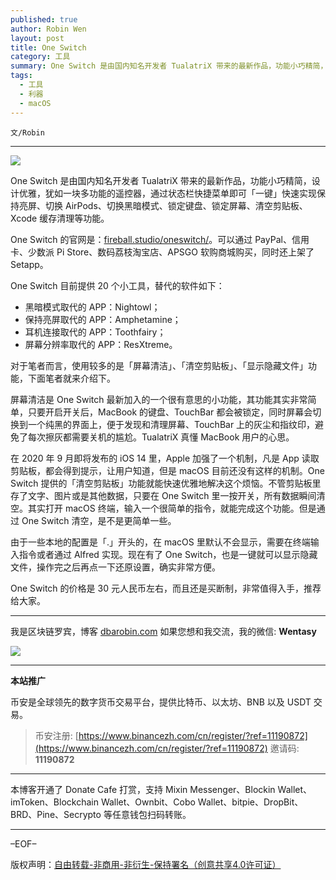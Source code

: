 ```yaml
---
published: true
author: Robin Wen
layout: post
title: One Switch
category: 工具
summary: One Switch 是由国内知名开发者 TualatriX 带来的最新作品，功能小巧精简，设计优雅，犹如一块多功能的遥控器，通过状态栏快捷菜单即可「一键」快速实现保持亮屏、切换 AirPods、切换黑暗模式、锁定键盘、锁定屏幕、清空剪贴板、Xcode 缓存清理等功能。One Switch 的价格是 30 元人民币左右，而且还是买断制，非常值得入手，推荐给大家。
tags:
  - 工具
  - 利器
  - macOS
---
```


`文/Robin`

***

![](https://cdn.dbarobin.com/pydyhhe.png)

One Switch 是由国内知名开发者 TualatriX 带来的最新作品，功能小巧精简，设计优雅，犹如一块多功能的遥控器，通过状态栏快捷菜单即可「一键」快速实现保持亮屏、切换 AirPods、切换黑暗模式、锁定键盘、锁定屏幕、清空剪贴板、Xcode 缓存清理等功能。

One Switch 的官网是：[fireball.studio/oneswitch/](https://fireball.studio/oneswitch/)。可以通过 PayPal、信用卡、少数派 Pi Store、数码荔枝淘宝店、APSGO 软购商城购买，同时还上架了 Setapp。

One Switch 目前提供 20 个小工具，替代的软件如下：

* 黑暗模式取代的 APP：Nightowl；
* 保持亮屏取代的 APP：Amphetamine；
* 耳机连接取代的 APP：Toothfairy；
* 屏幕分辨率取代的 APP：ResXtreme。

对于笔者而言，使用较多的是「屏幕清洁」、「清空剪贴板」、「显示隐藏文件」功能，下面笔者就来介绍下。

屏幕清洁是 One Switch 最新加入的一个很有意思的小功能，其功能其实非常简单，只要开启开关后，MacBook 的键盘、TouchBar 都会被锁定，同时屏幕会切换到一个纯黑的界面上，便于发现和清理屏幕、TouchBar 上的灰尘和指纹印，避免了每次擦灰都需要关机的尴尬。TualatriX 真懂 MacBook 用户的心思。

在 2020 年 9 月即将发布的 iOS 14 里，Apple 加强了一个机制，凡是 App 读取剪贴板，都会得到提示，让用户知道，但是 macOS 目前还没有这样的机制。One Switch 提供的「清空剪贴板」功能就能快速优雅地解决这个烦恼。不管剪贴板里存了文字、图片或是其他数据，只要在 One Switch 里一按开关，所有数据瞬间清空。其实打开 macOS 终端，输入一个很简单的指令，就能完成这个功能。但是通过 One Switch 清空，是不是更简单一些。

由于一些本地的配置是「.」开头的，在 macOS 里默认不会显示，需要在终端输入指令或者通过 Alfred 实现。现在有了 One Switch，也是一键就可以显示隐藏文件，操作完之后再点一下还原设置，确实非常方便。

One Switch 的价格是 30 元人民币左右，而且还是买断制，非常值得入手，推荐给大家。

***

我是区块链罗宾，博客 [dbarobin.com](https://dbarobin.com/)
如果您想和我交流，我的微信: **Wentasy**

![](https://cdn.dbarobin.com/v4yywe2.png)

***

**本站推广**

币安是全球领先的数字货币交易平台，提供比特币、以太坊、BNB 以及 USDT 交易。

> 币安注册: [https://www.binancezh.com/cn/register/?ref=11190872](https://www.binancezh.com/cn/register/?ref=11190872)
> 邀请码: **11190872**

***

本博客开通了 Donate Cafe 打赏，支持 Mixin Messenger、Blockin Wallet、imToken、Blockchain Wallet、Ownbit、Cobo Wallet、bitpie、DropBit、BRD、Pine、Secrypto 等任意钱包扫码转账。

<center>
    <div class="--donate-button"
         data-button-id="f8b9df0d-af9a-460d-8258-d3f435445075"
    ></div>
</center>

***

–EOF–

版权声明：[自由转载-非商用-非衍生-保持署名（创意共享4.0许可证）](http://creativecommons.org/licenses/by-nc-nd/4.0/deed.zh)